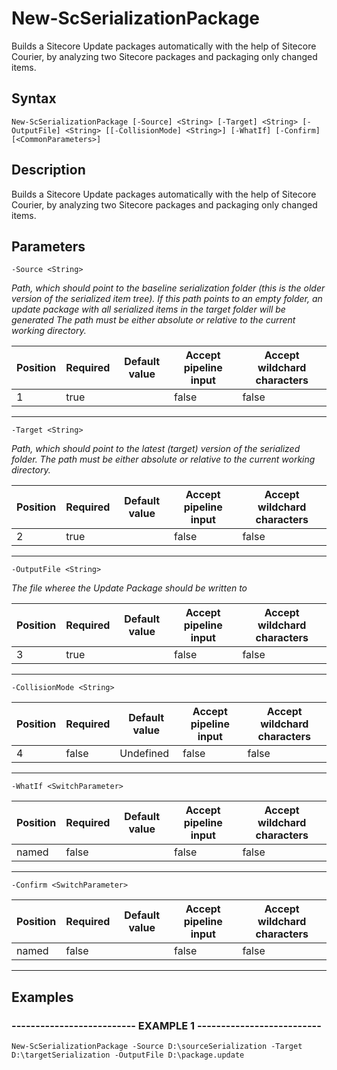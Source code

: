

# New-ScSerializationPackage

Builds a Sitecore Update packages automatically with the help of Sitecore Courier, by analyzing two Sitecore packages and packaging only changed items.
## Syntax

    New-ScSerializationPackage [-Source] <String> [-Target] <String> [-OutputFile] <String> [[-CollisionMode] <String>] [-WhatIf] [-Confirm] [<CommonParameters>]


## Description

Builds a Sitecore Update packages automatically with the help of Sitecore Courier, by analyzing two Sitecore packages and packaging only changed items.





## Parameters

    
    -Source <String>
_Path, which should point to the baseline serialization folder (this is the older version of the serialized item tree). If this path points to an empty folder, an update package with all serialized items in the target folder will be generated
The path must be either absolute or relative to the current working directory._

| Position | Required | Default value | Accept pipeline input | Accept wildchard characters |
| -------- | -------- | ------------- | --------------------- | --------------------------- |
| 1 | true |  | false | false |


----

    
    
    -Target <String>
_Path, which should point to the latest (target) version of the serialized folder.
The path must be either absolute or relative to the current working directory._

| Position | Required | Default value | Accept pipeline input | Accept wildchard characters |
| -------- | -------- | ------------- | --------------------- | --------------------------- |
| 2 | true |  | false | false |


----

    
    
    -OutputFile <String>
_The file wheree the Update Package should be written to_

| Position | Required | Default value | Accept pipeline input | Accept wildchard characters |
| -------- | -------- | ------------- | --------------------- | --------------------------- |
| 3 | true |  | false | false |


----

    
    
    -CollisionMode <String>

| Position | Required | Default value | Accept pipeline input | Accept wildchard characters |
| -------- | -------- | ------------- | --------------------- | --------------------------- |
| 4 | false | Undefined | false | false |


----

    
    
    -WhatIf <SwitchParameter>

| Position | Required | Default value | Accept pipeline input | Accept wildchard characters |
| -------- | -------- | ------------- | --------------------- | --------------------------- |
| named | false |  | false | false |


----

    
    
    -Confirm <SwitchParameter>

| Position | Required | Default value | Accept pipeline input | Accept wildchard characters |
| -------- | -------- | ------------- | --------------------- | --------------------------- |
| named | false |  | false | false |


----

    

## Examples

### -------------------------- EXAMPLE 1 --------------------------
    New-ScSerializationPackage -Source D:\sourceSerialization -Target D:\targetSerialization -OutputFile D:\package.update































